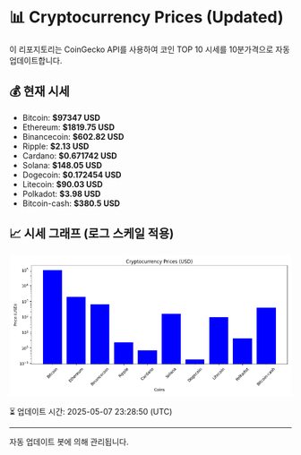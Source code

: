 
# 📊 Cryptocurrency Prices (Updated)

이 리포지토리는 CoinGecko API를 사용하여 코인 TOP 10 시세를 10분가격으로 자동 업데이트합니다.

## 💰 현재 시세
- Bitcoin: **$97347 USD**
- Ethereum: **$1819.75 USD**
- Binancecoin: **$602.82 USD**
- Ripple: **$2.13 USD**
- Cardano: **$0.671742 USD**
- Solana: **$148.05 USD**
- Dogecoin: **$0.172454 USD**
- Litecoin: **$90.03 USD**
- Polkadot: **$3.98 USD**
- Bitcoin-cash: **$380.5 USD**

## 📈 시세 그래프 (로그 스케일 적용)
![Crypto Prices](crypto_prices.png)

⏳ 업데이트 시간: 2025-05-07 23:28:50 (UTC)

---
자동 업데이트 봇에 의해 관리됩니다.
